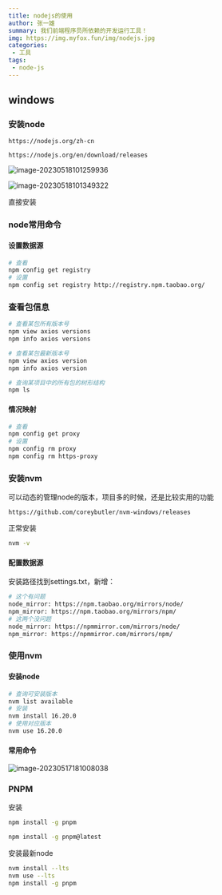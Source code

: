 ```yaml
---
title: nodejs的使用
author: 张一雄
summary: 我们前端程序员所依赖的开发运行工具！
img: https://img.myfox.fun/img/nodejs.jpg
categories:
 - 工具
tags:
 - node-js
---
```


## windows

### 安装node

```http
https://nodejs.org/zh-cn
```

```http
https://nodejs.org/en/download/releases
```

![image-20230518101259936](https://img.myfox.fun/img/20230518101301.png)

![image-20230518101349322](https://img.myfox.fun/img/20230518101350.png)

直接安装

### node常用命令

#### 设置数据源

```sh
# 查看
npm config get registry
# 设置
npm config set registry http://registry.npm.taobao.org/
```

### 查看包信息

```sh
# 查看某包所有版本号
npm view axios versions
npm info axios versions

# 查看某包最新版本号
npm view axios version
npm info axios version

# 查询某项目中的所有包的树形结构
npm ls
```



#### 情况映射

```sh
# 查看
npm config get proxy
# 设置
npm config rm proxy
npm config rm https-proxy
```

### 安装nvm

可以动态的管理node的版本，项目多的时候，还是比较实用的功能

```http
https://github.com/coreybutler/nvm-windows/releases
```

正常安装

```sh
nvm -v
```

#### 配置数据源

安装路径找到settings.txt，新增：

```sh
# 这个有问题
node_mirror: https://npm.taobao.org/mirrors/node/
npm_mirror: https://npm.taobao.org/mirrors/npm/
# 这两个没问题
node_mirror: https://npmmirror.com/mirrors/node/
npm_mirror: https://npmmirror.com/mirrors/npm/
```

### 使用nvm

#### 安装node

```sh
# 查询可安装版本
nvm list available
# 安装
nvm install 16.20.0
# 使用对应版本
nvm use 16.20.0
```

#### 常用命令

![image-20230517181008038](https://img.myfox.fun/img/20230517181009.png)

### PNPM

安装

```sh
npm install -g pnpm

npm install -g pnpm@latest

```

安装最新node

```sh
nvm install --lts 
nvm use --lts
npm install -g pnpm
```



